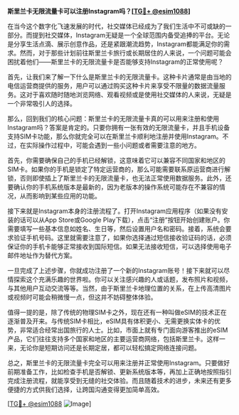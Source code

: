 **斯里兰卡无限流量卡可以注册Instagram吗？[[TG💪+ @esim1088](https://t.me/s/esim1088)]**

在当今这个数字化飞速发展的时代，社交媒体已经成为了我们生活中不可或缺的一部分。而提到社交媒体，Instagram无疑是一个全球范围内备受追捧的平台。无论是分享生活点滴、展示创意作品，还是紧跟潮流趋势，Instagram都能满足你的需求。然而，对于那些计划前往斯里兰卡旅行或长期居住的人来说，一个问题可能会困扰着他们——斯里兰卡的无限流量卡是否能够支持Instagram的正常使用呢？

首先，让我们来了解一下什么是斯里兰卡的无限流量卡。这种卡片通常是由当地的电信运营商提供的服务，用户可以通过购买这种卡片来享受不限量的数据流量服务。这对于喜欢随时随地浏览网络、观看视频或是使用社交媒体的人来说，无疑是一个非常吸引人的选择。

那么，回到我们的核心问题：斯里兰卡的无限流量卡真的可以用来注册和使用Instagram吗？答案是肯定的。只要你拥有一张有效的无限流量卡，并且手机设备支持SIM卡功能，那么你就完全可以在斯里兰卡顺利地注册并使用Instagram。不过，在实际操作过程中，可能会遇到一些小问题或者需要注意的地方。

首先，你需要确保自己的手机已经解锁，这意味着它可以兼容不同国家和地区的SIM卡。如果你的手机是锁定了特定运营商的，那么可能需要联系原运营商进行解锁，否则即使插上了斯里兰卡的无限流量卡，也无法正常使用数据服务。此外，还要确认你的手机系统版本是最新的，因为老版本的操作系统可能存在不兼容的情况，从而影响到某些应用的功能。

接下来就是Instagram本身的注册流程了。打开Instagram应用程序（如果没有安装的话可以从App Store或Google Play下载），点击“注册”按钮开始创建账户。你需要填写一些基本信息如姓名、生日等，然后设置用户名和密码。接着，系统会要求验证手机号码。这里就需要注意了，如果你选择通过短信接收验证码的话，必须保证你的手机卡能够正常接收到国际短信。如果无法接收短信，可以选择使用电子邮件地址作为替代方案。

一旦完成了上述步骤，你就成功注册了一个新的Instagram账号！接下来就可以尽情探索这个充满乐趣的世界啦。你可以关注感兴趣的人或话题，发布照片和视频，与其他用户互动交流等等。当然，由于斯里兰卡地理位置的关系，在上传高清图片或视频时可能会稍微慢一点，但这并不妨碍整体体验。

值得一提的是，除了传统的物理SIM卡之外，现在还有一种叫做eSIM的技术正在逐渐普及开来。与传统SIM卡相比，eSIM具有体积更小、无需更换实体卡的优势，非常适合经常出国旅行的人士。比如，市面上就有专门面向游客推出的eSIM产品，它们往往支持多个国家和地区的主要运营商网络，包括斯里兰卡。这样一来，无论你是短期访问还是长期定居，都可以轻松搞定网络连接问题。

总之，斯里兰卡的无限流量卡完全可以用来注册并正常使用Instagram。只要做好前期准备工作，比如检查手机是否解锁、更新系统版本等，再加上正确地按照指引完成注册流程，就能享受到无缝的社交体验。而且随着技术的进步，未来还有更多便捷的方式供我们选择，让跨国沟通变得更加简单高效。

[[TG💪+ @esim1088](https://t.me/s/esim1088) ![Image](https://i.postimg.cc/4NQfJmqS/Snipaste-2025-05-13-00-14-12.png)]
